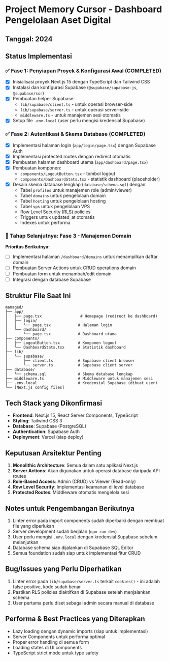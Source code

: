 # Project Memory Cursor - Dashboard Pengelolaan Aset Digital

## Tanggal: 2024

## Status Implementasi

### ✅ Fase 1: Penyiapan Proyek & Konfigurasi Awal (COMPLETED)
- [x] Inisialisasi proyek Next.js 15 dengan TypeScript dan Tailwind CSS
- [x] Instalasi dan konfigurasi Supabase (`@supabase/supabase-js`, `@supabase/ssr`)
- [x] Pembuatan helper Supabase:
  - `lib/supabase/client.ts` - untuk operasi browser-side
  - `lib/supabase/server.ts` - untuk operasi server-side
  - `middleware.ts` - untuk manajemen sesi otomatis
- [x] Setup file `.env.local` (user perlu mengisi kredensial Supabase)

### ✅ Fase 2: Autentikasi & Skema Database (COMPLETED)
- [x] Implementasi halaman login (`app/login/page.tsx`) dengan Supabase Auth
- [x] Implementasi protected routes dengan redirect otomatis
- [x] Pembuatan halaman dashboard utama (`app/dashboard/page.tsx`)
- [x] Pembuatan komponen:
  - `components/LogoutButton.tsx` - tombol logout
  - `components/DashboardStats.tsx` - statistik dashboard (placeholder)
- [x] Desain skema database lengkap (`database/schema.sql`) dengan:
  - Tabel `profiles` untuk manajemen role (admin/viewer)
  - Tabel `domains` untuk pengelolaan domain
  - Tabel `hosting` untuk pengelolaan hosting
  - Tabel `vps` untuk pengelolaan VPS
  - Row Level Security (RLS) policies
  - Triggers untuk updated_at otomatis
  - Indexes untuk performa

### 🔄 Tahap Selanjutnya: Fase 3 - Manajemen Domain
**Prioritas Berikutnya:**
- [ ] Implementasi halaman `/dashboard/domains` untuk menampilkan daftar domain
- [ ] Pembuatan Server Actions untuk CRUD operations domain
- [ ] Pembuatan form untuk menambah/edit domain
- [ ] Integrasi dengan database Supabase

## Struktur File Saat Ini

```
managed/
├── app/
│   ├── page.tsx                 # Homepage (redirect ke dashboard)
│   ├── login/
│   │   └── page.tsx            # Halaman login
│   └── dashboard/
│       └── page.tsx            # Dashboard utama
├── components/
│   ├── LogoutButton.tsx        # Komponen logout
│   └── DashboardStats.tsx      # Statistik dashboard
├── lib/
│   └── supabase/
│       ├── client.ts           # Supabase client browser
│       └── server.ts           # Supabase client server
├── database/
│   └── schema.sql              # Skema database lengkap
├── middleware.ts               # Middleware untuk manajemen sesi
├── .env.local                  # Kredensial Supabase (dibuat user)
└── [Next.js config files]
```

## Tech Stack yang Dikonfirmasi
- **Frontend**: Next.js 15, React Server Components, TypeScript
- **Styling**: Tailwind CSS 3
- **Database**: Supabase (PostgreSQL)
- **Authentication**: Supabase Auth
- **Deployment**: Vercel (siap deploy)

## Keputusan Arsitektur Penting
1. **Monolithic Architecture**: Semua dalam satu aplikasi Next.js
2. **Server Actions**: Akan digunakan untuk operasi database daripada API routes
3. **Role-Based Access**: Admin (CRUD) vs Viewer (Read-only)
4. **Row Level Security**: Implementasi keamanan di level database
5. **Protected Routes**: Middleware otomatis mengelola sesi

## Notes untuk Pengembangan Berikutnya
1. Linter error pada import components sudah diperbaiki dengan membuat file yang diperlukan
2. Server development sudah berjalan (`npm run dev`)
3. User perlu mengisi `.env.local` dengan kredensial Supabase sebelum melanjutkan
4. Database schema siap dijalankan di Supabase SQL Editor
5. Semua foundation sudah siap untuk implementasi fitur CRUD

## Bug/Issues yang Perlu Diperhatikan
1. Linter error pada `lib/supabase/server.ts` terkait `cookies()` - ini adalah false positive, kode sudah benar
2. Pastikan RLS policies diaktifkan di Supabase setelah menjalankan schema
3. User pertama perlu diset sebagai admin secara manual di database

## Performa & Best Practices yang Diterapkan
- Lazy loading dengan dynamic imports (siap untuk implementasi)
- Server Components untuk performa optimal
- Proper error handling di semua form
- Loading states di UI components
- TypeScript strict mode untuk type safety 